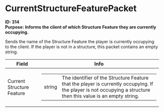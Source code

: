 # CurrentStructureFeaturePacket

**ID: 314**  
**Purpose: Informs the client of which Structure Feature they are currently occupying.**  

Sends the name of the Structure Feature the player is currently occupying to the client. If the player is not in a structure, this packet contains an empty string.

<table><thead><tr><th>Field</th><th>Info</th></tr></thead><tbody>
<tr><td>Current Structure Feature</td><td><table><tbody><tr><td>string</td><td>The identifier of the Structure Feature that the player is currently occupying. If the player is not occupying a structure then this value is an empty string.</td></tr></tbody></table></td></tr>
</tbody></table>